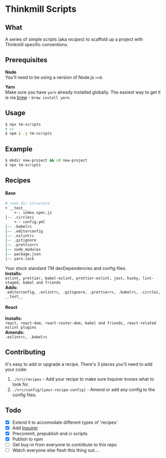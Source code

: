 # Thinkmill Scripts

## What
A series of simple scripts (aka _recipes_) to scaffold up a project with Thinkmill specific conventions.

## Prerequisites
**Node**  
You'll need to be using a version of Node.js `>=8`.

**Yarn**  
Make sure you have `yarn` already installed globally. The easiest way to get it is via [brew](https://brew.sh/) - `brew install yarn`.

## Usage
```sh
$ npx tm-scripts
# or
$ npm i -g tm-scripts
```

## Example
```sh
$ mkdir new-project && cd new-project
$ npx tm-scripts
```

## Recipes
#### Base

```sh
# root dir structure
+ __test__
    +-- index.spec.js
|-- .circleci
    +-- config.yml
|-- .babelrc
|-- .editorconfig
|-- .eslintrc
|-- .gitignore
|-- .prettierrc
|-- node_modules
|-- package.json
|-- yarn.lock
```
Your stock standard TM devDependencies and config files.  
**Installs:**  
`eslint, prettier, babel-eslint, prettier-eslint, jest, husky, lint-staged, babel and friends`  
**Adds:**  
`.editorconfig, .eslintrc, .gitignore, .prettierrc, .babelrc, .circlei, __test__`

#### React
**Installs:**  
`react, react-dom, react-router-dom, babel and friends, react-related eslint plugins`  
**Amends:**  
`.eslintrc, .babelrc`

## Contributing
It's easy to add or upgrade a recipe. There's 3 places you'll need to add your code:
1. `./src/recipes` - Add your recipe to make sure Inquirer knows what to look for.
2. `./src/config/[your-recipe-config]` - Amend or add any config to the config files.

## Todo
- [x] Extend it to accomodate different types of 'recipes'
- [x] Add [Inquirer](https://github.com/SBoudrias/Inquirer.js)
- [x] Precommit, prepublish and ci scripts.
- [x] Publish to npm
- [ ] Get buy-in from everyone to contribute to this repo
- [ ] Watch everyone else flesh this thing out....
